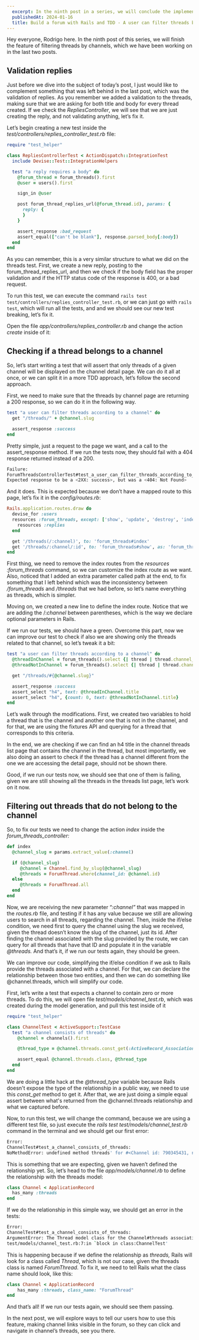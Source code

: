 ```yaml
---
  excerpt: In the ninth post in a series, we will conclude the implementation of filtering threads by channels.
  publishedAt: 2024-01-16
  title: Build a forum with Rails and TDD - A user can filter threads by channel
---
```


Hey everyone, Rodrigo here. In the ninth post of this series, we will finish the feature of filtering threads by channels, which we have been working on in the last two posts.

## Validation replies

Just before we dive into the subject of today’s post, I just would like to complement something that was left behind in the last post, which was the validation of replies. As you remember we added a validation to the threads, making sure that we are asking for both title and body for every thread created. If we check the *RepliesController*, we will see that we are just creating the reply, and not validating anything, let’s fix it.

Let’s begin creating a new test inside the *test/controllers/replies_controller_test.rb* file:

```ruby
require "test_helper"

class RepliesControllerTest < ActionDispatch::IntegrationTest
  include Devise::Test::IntegrationHelpers

  test "a reply requires a body" do
    @forum_thread = forum_threads().first
    @user = users().first

    sign_in @user

    post forum_thread_replies_url(@forum_thread.id), params: {
      reply: {
      }
    }

    assert_response :bad_request
    assert_equal(["can't be blank"], response.parsed_body[:body])
  end
end
```

As you can remember, this is a very similar structure to what we did on the threads test. First, we create a new reply, posting to the forum_thread_replies_url, and then we check if the body field has the proper validation and if the HTTP status code of the response is 400, or a bad request.

To run this test, we can execute the command `rails test test/controllers/replies_controller_test.rb`, or we can just go with `rails test`, which will run all the tests, and and we should see our new test breaking, let’s fix it.

Open the file *app/controllers/replies_controller.rb* and change the action *create* inside of it:

## Checking if a thread belongs to a channel

So, let’s start writing a test that will assert that only threads of a given channel will be displayed on the channel detail page. We can do it all at once, or we can split it in a more TDD approach, let’s follow the second approach.

First, we need to make sure that the threads by channel page are returning a 200 response, so we can do it in the following way.

```ruby
test "a user can filter threads according to a channel" do
  get "/threads/" + @channel.slug

  assert_response :success
end
```

Pretty simple, just a request to the page we want, and a call to the assert_response method. If we run the tests now, they should fail with a 404 response returned instead of a 200.

```bash
Failure:
ForumThreadsControllerTest#test_a_user_can_filter_threads_according_to_a_channel [/home/rodrigo/code/forum/test/controllers/forum_threads_controller_test.rb:150]:
Expected response to be a <2XX: success>, but was a <404: Not Found>
```

And it does. This is expected because we don’t have a mapped route to this page, let’s fix it in the *config/routes.rb*:

```ruby
Rails.application.routes.draw do
  devise_for :users
  resources :forum_threads, except: ['show', 'update', 'destroy', 'index'], path: "threads"  do
    resources :replies
  end

  get '/threads(/:channel)', to: 'forum_threads#index'
  get '/threads/:channel/:id', to: 'forum_threads#show', as: 'forum_thread'
end
```

First thing, we need to remove the index routes from the *resources :forum_threads* command, so we can customize the index route as we want. Also, noticed that I added an extra parameter called path at the end, to fix something that I left behind which was the inconsistency between */forum_threads* and */threads* that we had before, so let’s name everything as threads, which is simpler.

Moving on, we created a new line to define the index route. Notice that we are adding the /:*channel* between parentheses, which is the way we declare optional parameters in Rails.

If we run our tests, we should have a green. Overcome this part, now we can improve our test to check if also we are showing only the threads related to that channel, so let’s tweak it a bit:

```ruby
test "a user can filter threads according to a channel" do
  @threadInChannel = forum_threads().select {| thread | thread.channel_id == @channel.id }.first()
  @threadNotInChannel = forum_threads().select {| thread | thread.channel_id != @channel.id }.first()

  get "/threads/#{@channel.slug}" 

  assert_response :success
  assert_select "h4", text: @threadInChannel.title
  assert_select "h4", {count: 0, text: @threadNotInChannel.title}
end
```

Let’s walk through the modifications. First, we created two variables to hold a thread that is the channel and another one that is not in the channel, and for that, we are using the fixtures API and querying for a thread that corresponds to this criteria.

In the end, we are checking if we can find an h4 title in the channel threads list page that contains the channel in the thread, but most importantly, we also doing an assert to check if the thread has a channel different from the one we are accessing the detail page, should not be shown there.

Good, if we run our tests now, we should see that one of them is failing, given we are still showing all the threads in the threads list page, let’s work on it now.

## Filtering out threads that do not belong to the channel

So, to fix our tests we need to change the action *index* inside the *forum_threads_controller:*

```ruby
def index
  @channel_slug = params.extract_value(:channel)

  if (@channel_slug)
     @channel = Channel.find_by_slug(@channel_slug)
     @threads = ForumThread.where(channel_id: @channel.id)
  else
     @threads = ForumThread.all
  end
end
```

Now, we are receiving the new parameter “*:channel”* that was mapped in the *routes.rb* file, and testing if it has any value because we still are allowing users to search in all threads, regarding the channel. Then, inside the if/else condition, we need first to query the channel using the slug we received, given the thread doesn’t know the slug of the channel, just its id. After finding the channel associated with the slug provided by the route, we can query for all threads that have that ID and populate it in the variable *@threads.* And that’s it, if we run our tests again, they should be green.

We can improve our code, simplifying the if/else condition if we ask to Rails provide the threads associated with a channel. For that, we can declare the relationship between those two entities, and then we can do something like @channel.threads, which will simplify our code.

First, let’s write a test that expects a channel to contain zero or more threads. To do this, we will open file *test/models/channel_test.rb*, which was created during the model generation, and pull this test inside of it

```ruby
require "test_helper"

class ChannelTest < ActiveSupport::TestCase
  test "a channel consists of threads" do
    @channel = channels().first

    @thread_type = @channel.threads.const_get(:ActiveRecord_Associations_CollectionProxy)

    assert_equal @channel.threads.class, @thread_type
  end
end
```

We are doing a little hack at the *@thread_type* variable because Rails doesn't expose the type of the relationship in a public way, we need to use this *const_get* method to get it. After that, we are just doing a simple equal assert between what's returned from the @channel.threads relationship and what we captured before.

Now, to run this test, we will change the command, because we are using a different test file, so just execute the *rails test test/models/channel_test.rb* command in the terminal and we should get our first error:

```bash
Error:
ChannelTest#test_a_channel_consists_of_threads:
NoMethodError: undefined method threads' for #<Channel id: 790345431, name: "dolor", slug: "dolor", created_at: "2024-01-30 22:24:32.456119000 +0000", updated_at: "2024-01-30 22:24:32.456119000 +0000">     test/models/channel_test.rb:7:in block in class:ChannelTest'
```

This is something that we are expecting, given we haven’t defined the relationship yet. So, let’s head to the file *app/models/channel.rb* to define the relationship with the threads model:

```ruby
class Channel < ApplicationRecord
  has_many :threads
end
```

If we do the relationship in this simple way, we should get an error in the tests:

```bash
Error:
ChannelTest#test_a_channel_consists_of_threads:
ArgumentError: The Thread model class for the Channel#threads association is not an ActiveRecord::Base subclass.
test/models/channel_test.rb:7:in `block in class:ChannelTest'
```

This is happening because if we define the relationship as *threads,* Rails will look for a class called *Thread*, which is not our case, given the threads class is named *ForumThread*. To fix it, we need to tell Rails what the class name should look, like this:

```ruby
class Channel < ApplicationRecord
	has_many :threads, class_name: "ForumThread"
end
```

And that’s all! If we run our tests again, we should see them passing.

In the next post, we will explore ways to tell our users how to use this feature, making channel links visible in the forum, so they can click and navigate in channel’s threads, see you there.